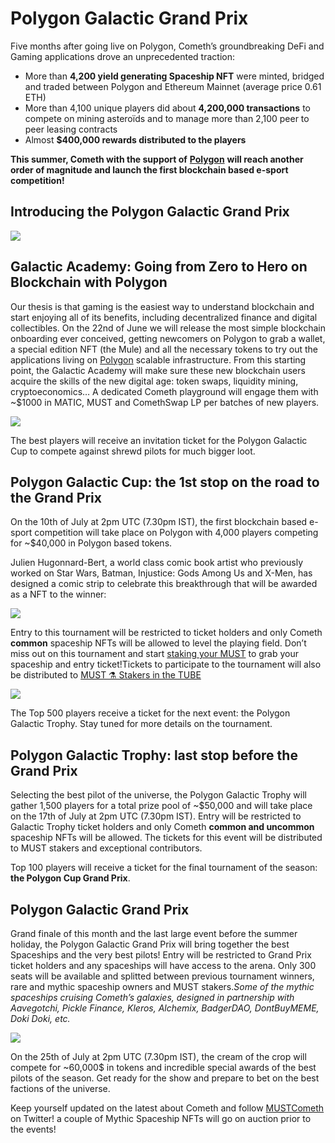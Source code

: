 # Polygon Galactic Grand Prix

Five months after going live on Polygon, Cometh’s groundbreaking DeFi and Gaming applications drove an unprecedented traction:

* More than **4,200 yield generating Spaceship NFT** were minted, bridged and traded between Polygon and Ethereum Mainnet \(average price 0.61 ETH\)
* More than 4,100 unique players did about **4,200,000 transactions** to compete on mining asteroïds and to manage more than 2,100 peer to peer leasing contracts
* Almost **$400,000 rewards distributed to the players**

**This summer, Cometh with the support of** [**Polygon**](https://polygon.technology/) **will reach another order of magnitude and launch the first blockchain based e-sport competition!**

## Introducing the Polygon Galactic Grand Prix <a id="cac1"></a>

![](https://miro.medium.com/max/1060/1*FK9P5ui8fwpj9njQ54rijQ.png)

## Galactic Academy: Going from Zero to Hero on Blockchain with Polygon <a id="785c"></a>

Our thesis is that gaming is the easiest way to understand blockchain and start enjoying all of its benefits, including decentralized finance and digital collectibles. On the 22nd of June we will release the most simple blockchain onboarding ever conceived, getting newcomers on Polygon to grab a wallet, a special edition NFT \(the Mule\) and all the necessary tokens to try out the applications living on [Polygon](https://polygon.technology/) scalable infrastructure. From this starting point, the Galactic Academy will make sure these new blockchain users acquire the skills of the new digital age: token swaps, liquidity mining, cryptoeconomics… A dedicated Cometh playground will engage them with ~$1000 in MATIC, MUST and ComethSwap LP per batches of new players.

![](https://miro.medium.com/max/876/0*Hf9AsWGOw4aFsj-r)

The best players will receive an invitation ticket for the Polygon Galactic Cup to compete against shrewd pilots for much bigger loot.

## Polygon Galactic Cup: the 1st stop on the road to the Grand Prix <a id="c8a2"></a>

On the 10th of July at 2pm UTC \(7.30pm IST\), the first blockchain based e-sport competition will take place on Polygon with 4,000 players competing for ~$40,000 in Polygon based tokens.

Julien Hugonnard-Bert, a world class comic book artist who previously worked on Star Wars, Batman, Injustice: Gods Among Us and X-Men, has designed a comic strip to celebrate this breakthrough that will be awarded as a NFT to the winner:

![](https://miro.medium.com/max/1041/0*obuBwOk-I6NZCKGC)

Entry to this tournament will be restricted to ticket holders and only Cometh **common** spaceship NFTs will be allowed to level the playing field. Don’t miss out on this tournament and start [staking your MUST](https://game.cometh.io/tube) to grab your spaceship and entry ticket!Tickets to participate to the tournament will also be distributed to [MUST ⚗️ Stakers in the TUBE](https://game.cometh.io/tube)

![](https://miro.medium.com/max/1674/1*jC48Jd3SDP2kBwiOLJ7Xaw.png)

The Top 500 players receive a ticket for the next event: the Polygon Galactic Trophy. Stay tuned for more details on the tournament.

## Polygon Galactic Trophy: last stop before the Grand Prix <a id="8199"></a>

Selecting the best pilot of the universe, the Polygon Galactic Trophy will gather 1,500 players for a total prize pool of ~$50,000 and will take place on the 17th of July at 2pm UTC \(7.30pm IST\). Entry will be restricted to Galactic Trophy ticket holders and only Cometh **common and uncommon** spaceship NFTs will be allowed. The tickets for this event will be distributed to MUST stakers and exceptional contributors.

Top 100 players will receive a ticket for the final tournament of the season: **the Polygon Cup Grand Prix**.

## Polygon Galactic Grand Prix <a id="27af"></a>

Grand finale of this month and the last large event before the summer holiday, the Polygon Galactic Grand Prix will bring together the best Spaceships and the very best pilots! Entry will be restricted to Grand Prix ticket holders and any spaceships will have access to the arena. Only 300 seats will be available and splitted between previous tournament winners, rare and mythic spaceship owners and MUST stakers._Some of the mythic spaceships cruising Cometh’s galaxies, designed in partnership with Aavegotchi, Pickle Finance, Kleros, Alchemix, BadgerDAO, DontBuyMEME, Doki Doki, etc._

![](https://miro.medium.com/max/1600/0*S_-FnAd7WuAmgHkS)

On the 25th of July at 2pm UTC \(7.30pm IST\), the cream of the crop will compete for ~60,000$ in tokens and incredible special awards of the best pilots of the season. Get ready for the show and prepare to bet on the best factions of the universe.

Keep yourself updated on the latest about Cometh and follow [MUSTCometh](https://twitter.com/MUSTCometh) on Twitter! a couple of Mythic Spaceship NFTs will go on auction prior to the events!

